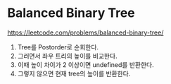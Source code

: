 # Balanced Binary Tree

https://leetcode.com/problems/balanced-binary-tree/

1. Tree를 Postorder로 순회한다.
2. 그러면서 좌우 트리의 높이를 비교한다.
3. 이때 높이 차이가 2 이상이면 undefined를 반환한다.
4. 그렇지 않으면 현재 tree의 높이를 반환한다.
